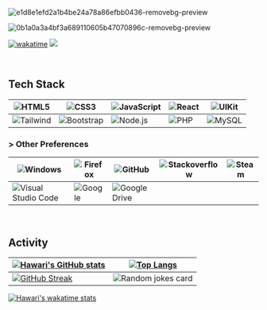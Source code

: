 ![e1d8e1efd2a1b4be24a78a86efbb0436-removebg-preview](https://user-images.githubusercontent.com/90821837/229338910-a5b61b00-06a4-4e15-b1ec-cf7cb52c5671.png)

![0b1a0a3a4bf3a689110605b47070896c-removebg-preview](https://user-images.githubusercontent.com/90821837/229353936-dad1ac3d-7b4b-4129-92c7-d4d476cd6f6a.png)

[![wakatime](https://wakatime.com/badge/user/9080e4a2-4bfc-4500-b7b1-082b2c6c5a6b.svg)](https://wakatime.com/@9080e4a2-4bfc-4500-b7b1-082b2c6c5a6b) ![](https://komarev.com/ghpvc/?username=hawariMuflihMunte&style=flat&color=blueviolet)

<br>

## Tech Stack

| ![HTML5](https://img.shields.io/badge/HTML-black?style=for-the-badge&logo=html5) | ![CSS3](https://img.shields.io/badge/CSS-black?style=for-the-badge&logo=css3) | ![JavaScript](https://img.shields.io/badge/JavaScript-black?style=for-the-badge&logo=javascript) | ![React](https://img.shields.io/badge/ReactJS-black?style=for-the-badge&logo=react) | ![UIKit](https://img.shields.io/badge/UIKit-black?style=for-the-badge&logo=uikit) |
|---|---|---|---|---|
| ![Tailwind](https://img.shields.io/badge/Tailwind-black?style=for-the-badge&logo=tailwindcss) | ![Bootstrap](https://img.shields.io/badge/Bootstrap-black?style=for-the-badge&logo=bootstrap) | ![Node.js](https://img.shields.io/badge/NodeJS-black?style=for-the-badge&logo=nodedotjs) | ![PHP](https://img.shields.io/badge/PHP-black?style=for-the-badge&logo=php) | ![MySQL](https://img.shields.io/badge/MySQL-black?style=for-the-badge&logo=mysql) |

### &#62; Other Preferences

| ![Windows](https://img.shields.io/badge/Windows-black?style=for-the-badge&logo=windows&logoColor=white) | ![Firefox](https://img.shields.io/badge/Firefox-black?style=for-the-badge&logo=Firefox-Browser&logoColor=white) | ![GitHub](https://img.shields.io/badge/github-%23121011.svg?style=for-the-badge&logo=github&logoColor=white) |  ![Stackoverflow](https://img.shields.io/badge/-Stackoverflow-black?style=for-the-badge&logo=stack-overflow&logoColor=white) | ![Steam](https://img.shields.io/badge/steam-%23000000.svg?style=for-the-badge&logo=steam&logoColor=white) |
|---|---|---|---|---|
| ![Visual Studio Code](https://img.shields.io/badge/Visual%20Studio%20Code-black.svg?style=for-the-badge&logo=visual-studio-code&logoColor=white) | ![Google](https://img.shields.io/badge/google-black?style=for-the-badge&logo=google&logoColor=white) | ![Google Drive](https://img.shields.io/badge/Google%20Drive-black?style=for-the-badge&logo=googledrive&logoColor=white) |  |  |

<br>

## Activity

|  [![Hawari's GitHub stats](https://github-readme-stats.vercel.app/api?username=hawariMuflihMunte&theme=tokyonight&count_private=true&include_all_commits=true&show_icons=true&border_radius=0&hide_border=true)]() | [![Top Langs](https://github-readme-stats.vercel.app/api/top-langs/?username=hawariMuflihMunte&layout=compact&theme=tokyonight&border_radius=0&hide_border=true&hide_progress=true)]() |
|---|---|
| [![GitHub Streak](https://streak-stats.demolab.com?user=hawariMuflihMunte&theme=tokyonight&hide_border=true&border_radius=0.25&date_format=j%20M%5B%20Y%5D)](https://git.io/streak-stats) | ![Random jokes card](https://readme-jokes.vercel.app/api?hideBorder=true&theme=tokyonight) |

[![Hawari's wakatime stats](https://github-readme-stats.vercel.app/api/wakatime?username=hawariMuflihMunte&theme=tokyonight&include_all_commits=true&border_radius=0&hide_border=true)](https://github.com/anuraghazra/github-readme-stats)

<!-- 
<img src="https://3.bp.blogspot.com/-C0Vqff9M5kg/VrARw5HUSlI/AAAAAAAAXUE/tPpCuxIeneo/s1600/Omake%2BGif%2BAnime%2B-%2BKoyomimonogatari%2B-%2BEpisode%2B4%2B-%2BSenjougahara%2BYoga.gif" alt="A beautiful girl with purple hair doing yoga" />

<span>
  <img src="https://user-images.githubusercontent.com/90821837/228054213-a9e119ab-0938-4423-ae39-9e01568028d3.png" width="120" />
  <img src="https://user-images.githubusercontent.com/90821837/228054507-8fcc659f-d0c5-4a6e-b521-84c7ee2fdc12.png" width="102" />
  <img src="https://user-images.githubusercontent.com/90821837/228056584-29485db9-db93-4745-9722-a2b19d815988.png" width="116" />
  <img src="https://user-images.githubusercontent.com/90821837/228059515-3a259bba-0a94-4084-bc4b-055901a6e3d6.png" width="126" />
</span> -->
